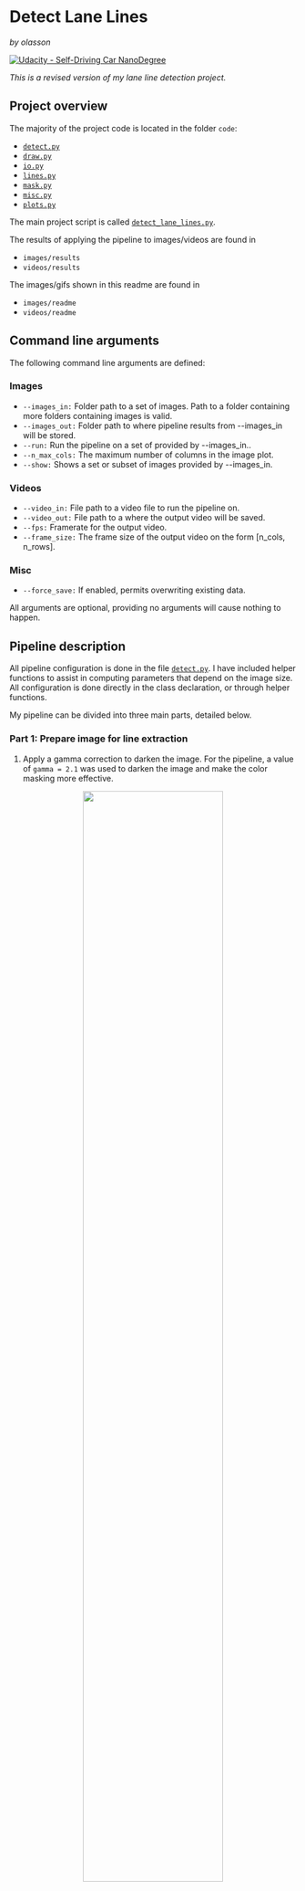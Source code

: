 # **Detect Lane Lines** 

*by olasson*

[![Udacity - Self-Driving Car NanoDegree](https://s3.amazonaws.com/udacity-sdc/github/shield-carnd.svg)](http://www.udacity.com/drive)

*This is a revised version of my lane line detection project.*

## Project overview

The majority of the project code is located in the folder `code`:

* [`detect.py`](https://github.com/olasson/SDCND-P1-DetectLaneLines/blob/master/code/detect.py)
* [`draw.py`](https://github.com/olasson/SDCND-P1-DetectLaneLines/blob/master/code/draw.py)
* [`io.py`](https://github.com/olasson/SDCND-P1-DetectLaneLines/blob/master/code/io.py)
* [`lines.py`](https://github.com/olasson/SDCND-P1-DetectLaneLines/blob/master/code/lines.py)
* [`mask.py`](https://github.com/olasson/SDCND-P1-DetectLaneLines/blob/master/code/mask.py)
* [`misc.py`](https://github.com/olasson/SDCND-P1-DetectLaneLines/blob/master/code/misc.py)
* [`plots.py`](https://github.com/olasson/SDCND-P1-DetectLaneLines/blob/master/code/plots.py)

The main project script is called [`detect_lane_lines.py`](https://github.com/olasson/SDCND-P1-DetectLaneLines/blob/master/detect_lane_lines.py).

The results of applying the pipeline to images/videos are found in
* `images/results`
* `videos/results`

The images/gifs shown in this readme are found in 

* `images/readme`
* `videos/readme`

## Command line arguments

The following command line arguments are defined:

### Images

* `--images_in:` Folder path to a set of images. Path to a folder containing more folders containing images is valid.
* `--images_out:` Folder path to where pipeline results from --images_in will be stored.
* `--run:` Run the pipeline on a set of provided by --images_in..
* `--n_max_cols:` The maximum number of columns in the image plot.
* `--show:` Shows a set or subset of images provided by --images_in.

### Videos

* `--video_in:` File path to a video file to run the pipeline on.
* `--video_out:` File path to a where the output video will be saved.
* `--fps:` Framerate for the output video.
* `--frame_size:` The frame size of the output video on the form [n_cols, n_rows].

### Misc

* `--force_save:` If enabled, permits overwriting existing data.

All arguments are optional, providing no arguments will cause nothing to happen. 

## Pipeline description

All pipeline configuration is done in the file [`detect.py`](https://github.com/olasson/SDCND-P1-DetectLaneLines/blob/master/code/detect.py). I have included helper functions to assist in computing parameters that depend on the image size. All configuration is done directly in the class declaration, or through helper functions.

My pipeline can be divided into three main parts, detailed below. 

### Part 1: Prepare image for line extraction

1. Apply a gamma correction to darken the image. For the pipeline, a value of `gamma = 2.1` was used to darken the image and make the color masking more effective. 
<p align="center">
  <img width="70%" height="70%" src="https://github.com/olasson/SDCND-P1-DetectLaneLines/blob/master/images/readme/step01_gamma.jpg">
</p>

2. Apply a color mask to the image, looking for white and yellow areas. Separating out white and yellow in RGB space can be difficult, which is why HLS space is used here. The HLS representation of white and yellow in used in this project is 

       ...
       hls_lower1 = np.array([0, 200, 0]),     # HLS White
       hls_upper1 = np.array([255, 255, 255]), # HSL White
       hls_lower2 = np.array([10, 10, 150]),   # HLS Yellow
       hls_upper2 = np.array([40, 255, 255]),  # HLS Yellow
       ...


As one can see from the masked image, alot of unnecessary details are ignored due to the gamma correction darkening the image, causing the color mask to ignore those areas.

<p align="center">
  <img width="70%" height="70%" src="https://github.com/olasson/SDCND-P1-DetectLaneLines/blob/master/images/readme/step02_masked.jpg">
</p>

3. Apply grayscale conversion and blur the image using `kernel = (5, 5)`.

<p align="center">
  <img width="70%" height="70%" src="https://github.com/olasson/SDCND-P1-DetectLaneLines/blob/master/images/readme/step04_blurred.jpg">
</p>

4. Apply Canny edge detection. The parameters used in the edge detection is

        canny_low = 50
        canny_high = 150

The exact values of these thresholds came from experimentation, but I kept them at a 3:1 ratio as reccomended by Udacity in the course material.
<p align="center">
  <img width="70%" height="70%" src="https://github.com/olasson/SDCND-P1-DetectLaneLines/blob/master/images/readme/step05_edges.jpg">
</p>

5. Apply a region of interest mask. I used a simple polygon shape for this purpose, defined by four points found by trial and error. The function  `_compute_region_of_interest()` does by defining the following default arguments

        ...
        cols_scale = 0.08, rows_scale = 0.62, center_offset = 50
        ...

which it then uses to compute the ROI as follows:

    ...
    region_of_interest = np.array([[(cols_scale * n_cols, (1 - cols_scale) * n_rows), 
                                    ((n_cols // 2) - center_offset, rows_scale * n_rows), 
                                    ((n_cols // 2) + center_offset, rows_scale * n_rows), 
                                    ((1 - cols_scale) * n_cols, (1 - cols_scale) * n_rows)]], dtype = np.int32)
    ...

Note that `region_of_interest` can vary since it is a function of `(n_rows, n_cols)`, and the three test videos have different frame sizes. This is why it is not computed inside the pipeline, but instead, once at the start. Applying the ROI to the edges image yields the following

<p align="center">
  <img width="70%" height="70%" src="https://github.com/olasson/SDCND-P1-DetectLaneLines/blob/master/images/readme/step06_region.jpg">
</p>

### Part 2: Extract, filter and draw lines

The first step is to apply a Hough Transform. The parameters are given by
            
     ...
     resolution_distance = 1, # [pixels]
     resolution_angular = np.pi / 180, # [rad]
     min_number_of_votes = np.array([10, 10, 10, 10, 20, 30, 40, 50]), # Must be of length 'n'
     max_line_gaps = np.array([100, 20, 40, 60, 80, 100, 200, 300]), # Must be of length 'n'
     min_line_lengths = np.array([5, 10, 30, 40, 50, 60, 70, 80]), # Must be of length 'n'
     ...
        
 A `for-loop` then feeds one value of `min_number_of_votes`, `max_line_gaps` and `min_line_lengths` at a time to the Hough Transform, allowing the pipeline to test different combinations of parameters for every image, increasing the odds of detecting lines. If the line set returned is not empty, they are extended between two new points. 
      
After the extension, the lines are filtered by calling `line_is_lane_line(line, line_filter_values)`, where `line_filter_values` is computed by the helper function `_compute_line_filter_values`. This "filter" puts conditions on the horizontal placement of the line, as well as the angle of the line. These parameters were found through trial and error. 

Next, the accepted lines are sorted into right and left based on their slope like so

        slope = line_ops.slope(extended_line)
        if slope < 0:
            lines_left.append(extended_line)
        else:
            lines_right.append(extended_line)

Finally, the mean of the left and right lines respectively is computed (if any lines were in fact found). They are added to their respective line buffer, and averaged if any values exists in the buffer. This provides both robustness and a smoother result in the video.

## Results

*The video results of the pipeline can be seen in the folder `test_videos_output`. Gifs versions of those videos are seen here.*

<h3 align="center">Solid Yellow Right</h3>
</header>

<p align="center">
  <img width="70%" height="70%" src="https://github.com/olasson/SDCND-P1-DetectLaneLines/blob/master/videos/readme/solidWhiteRight.gif">
</p>

<h3 align="center">Solid Yellow Left</h3>
</header>

<p align="center">
  <img width="70%" height="70%" src="https://github.com/olasson/SDCND-P1-DetectLaneLines/blob/master/videos/readme/solidYellowLeft.gif">
</p>

<h3 align="center">Challenge</h3>
</header>

<p align="center">
  <img width="70%" height="70%" src="https://github.com/olasson/SDCND-P1-DetectLaneLines/blob/master/videos/readme/challenge.gif">
</p>

## Pipeline Shortcomings and Possible Improvements

The pipeline would likely fail under varying lighting conditions, for example during nighttime or under very harsh lighting. A possible remedy would be a more dynamic tuning of the gamma correction. 

The pipeline could fail if there were crosswalks on the road (as they are white). The line filter would problably have to be tuned and/or better region of interest masking. This could also solve issues that arise when there are lots of cars on the road. 

The pipeline only draws straight lines. In the challenge video, this shows as the lines clearly only partially follows curved lane lines. For the same reason, the pipeline would likely fail on a video with steep turns. 

